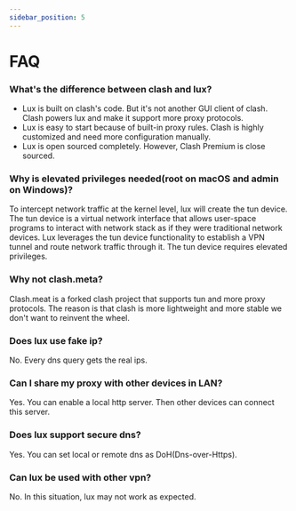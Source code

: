 ```yaml
---
sidebar_position: 5
---
```


# FAQ

### What's the difference between clash and lux?

* Lux is built on clash's code. But it's not another GUI client of clash. Clash powers lux and make it support more
  proxy protocols.
* Lux is easy to start because of built-in proxy rules. Clash is highly customized and need more configuration manually.
* Lux is open sourced completely. However, Clash Premium is close sourced.

### Why is elevated privileges needed(root on macOS and admin on Windows)?

To intercept network traffic at the kernel level, lux will create the tun device.
The tun device is a virtual network interface that allows user-space programs to interact with network stack as if they
were traditional network devices.
Lux leverages the tun device functionality to establish a VPN tunnel and route network traffic through it.
The tun device requires elevated privileges.


### Why not clash.meta?

Clash.meat is a forked clash project that supports tun and more proxy protocols. 
The reason is that clash is more lightweight and more stable we don't want to reinvent the wheel.

### Does lux use fake ip?

No. Every dns query gets the real ips.

### Can I share my proxy with other devices in LAN?

Yes. You can enable a local http server. Then other devices can connect this server.

### Does lux support secure dns?

Yes. You can set local or remote dns as DoH(Dns-over-Https).

### Can lux be used with other vpn?

No. In this situation, lux may not work as expected. 


